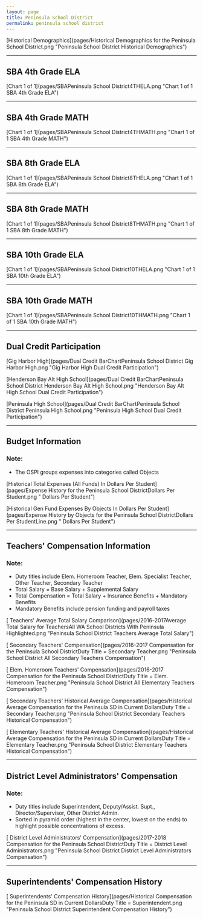 ```yaml
---
layout: page
title: Peninsula School District
permalink: peninsula school district
---
```



[Historical Demographics](pages/Historical Demographics for the Peninsula School District.png "Peninsula School District Historical Demographics")

___

## SBA 4th Grade ELA

[Chart 1 of 1](pages/SBAPeninsula School District4THELA.png "Chart 1 of 1 SBA 4th Grade ELA")


___

## SBA 4th Grade MATH

[Chart 1 of 1](pages/SBAPeninsula School District4THMATH.png "Chart 1 of 1 SBA 4th Grade MATH")


___

## SBA 8th Grade ELA

[Chart 1 of 1](pages/SBAPeninsula School District8THELA.png "Chart 1 of 1 SBA 8th Grade ELA")


___

## SBA 8th Grade MATH

[Chart 1 of 1](pages/SBAPeninsula School District8THMATH.png "Chart 1 of 1 SBA 8th Grade MATH")


___

## SBA 10th Grade ELA

[Chart 1 of 1](pages/SBAPeninsula School District10THELA.png "Chart 1 of 1 SBA 10th Grade ELA")


___

## SBA 10th Grade MATH

[Chart 1 of 1](pages/SBAPeninsula School District10THMATH.png "Chart 1 of 1 SBA 10th Grade MATH")


___

## Dual Credit Participation

[Gig Harbor High](pages/Dual Credit BarChartPeninsula School District Gig Harbor High.png "Gig Harbor High Dual Credit Participation")

[Henderson Bay Alt High School](pages/Dual Credit BarChartPeninsula School District Henderson Bay Alt High School.png "Henderson Bay Alt High School Dual Credit Participation")

[Peninsula High School](pages/Dual Credit BarChartPeninsula School District Peninsula High School.png "Peninsula High School Dual Credit Participation")


___

## Budget Information
### Note:
- The OSPI groups expenses into categories called Objects

[Historical Total Expenses (All Funds) In Dollars Per Student](pages/Expense History for the Peninsula School DistrictDollars Per Student.png " Dollars Per Student")

[Historical Gen Fund Expenses By Objects In Dollars Per Student](pages/Expense History by Objects for the Peninsula School DistrictDollars Per StudentLine.png " Dollars Per Student")


___

## Teachers' Compensation Information
### Note:
- Duty titles include Elem. Homeroom Teacher, Elem. Specialist Teacher, Other Teacher, Secondary Teacher
- Total Salary = Base Salary + Supplemental Salary
- Total Compensation = Total Salary + Insurance Benefits + Mandatory Benefits
- Mandatory Benefits include pension funding and payroll taxes

[ Teachers' Average Total Salary Comparison](pages/2016-2017Average Total Salary for TeachersAll WA School Districts With Peninsula Highlighted.png "Peninsula School District Teachers Average Total Salary")

[ Secondary Teachers' Compensation](pages/2016-2017 Compensation for the Peninsula School DistrictDuty Title = Secondary Teacher.png "Peninsula School District All Secondary Teachers Compensation")

[ Elem. Homeroom Teachers' Compensation](pages/2016-2017 Compensation for the Peninsula School DistrictDuty Title = Elem. Homeroom Teacher.png "Peninsula School District All Elementary Teachers Compensation")

[ Secondary Teachers' Historical Average Compensation](pages/Historical Average Compensation for the Peninsula SD in Current DollarsDuty Title = Secondary Teacher.png "Peninsula School District Secondary Teachers Historical Compensation")

[ Elementary Teachers' Historical Average Compensation](pages/Historical Average Compensation for the Peninsula SD in Current DollarsDuty Title = Elementary Teacher.png "Peninsula School District Elementary Teachers Historical Compensation")


___

## District Level Administrators' Compensation

### Note:
- Duty titles include Superintendent, Deputy/Assist. Supt., Director/Supervisor, Other District Admin.
- Sorted in pyramid order (highest in the center, lowest on the ends) to highlight possible concentrations of excess.

[ District Level Administrators' Compensation](pages/2017-2018 Compensation for the Peninsula School DistrictDuty Title = District Level Administrators.png "Peninsula School District District Level Administrators Compensation")


___

## Superintendents' Compensation History

[ Superintendents' Compensation History](pages/Historical Compensation for the Peninsula SD in Current DollarsDuty Title = Superintendent.png "Peninsula School District Superintendent Compensation History")

